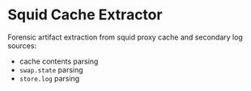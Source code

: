 # Squid Cache Extractor
Forensic artifact extraction from squid proxy cache and secondary log sources:

- cache contents parsing
- `swap.state` parsing
- `store.log` parsing
